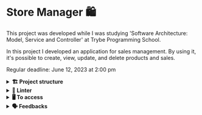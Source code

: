 # Store Manager 🛍️

This project was developed while I was studying 'Software Architecture: Model, Service and Controller' at Trybe Programming School.

In this project I developed an application for sales management. By using it, it's possible to create, view, update, and delete products and sales.

Regular deadline: June 12, 2023 at 2:00 pm


<details>
  <summary><strong>🏗 Project structure</strong></summary><br />

The files created by me are in `project-store-manager/backend/src/`:

- In the folder  📁`controllers` there are the files responsible for receiving all user requests and controlling what will be shown to the user.
- In the folder  📁`services` there are the files responsible for doing the business rules.
- In the folder  📁`model` there are the files responsible for connect to the database.
- In the folder  📁`routers` there are the files responsible for defining routes.
- In the folder  📁`middlewares` there are the files responsible for the validations.
- In the folder  📁`utils` there are the files with auxiliary functions.

The created endpoints are:
- GET /products
- GET /products/:id
- GET /sales
- GET /sales/:id
- POST /products
- POST /sales
- PUT /products/:id
- DELETE /products/:id
- DELETE /sales/:id
- GET /products/search
- PUT /:saleId/products/:productId/quantity

</details>

<details>
  <summary><strong>🔎 Linter</strong></summary><br />

To ensure code quality, the `ESLint` and `Stylelint` linters were used in this project.

ESLint is a tool for identifying and reporting patterns found in ECMAScript/JavaScript code. In many ways it is similar to JSLint and JSHint with a few exceptions:

* ESLint uses Espree for JavaScript parsing.
* ESLint uses an AST to evaluate patterns in code.
* ESLint is completely 'pluggable', each of the rules is a plugin and you can add […]

To run them locally, run the commands below:
`npm run lint`
`npm run lint:styles`

</details>

<details>
  <summary><strong>🖥️ To access</strong></summary><br />

1 - Clone the repository:
`git clone git@github.com:VicSales28/project-store-manager.git`

2 - Enter the repository folder you just cloned.

You must be using node version 16 (or higher).

To check your version, use the command:
`nvm --version`

<details>
  <summary><strong>Initialization</strong></summary><br />
  
Quickstart with Docker Compose 🐳

```bash
# Instale as dependências
npm install

# Inicie os containers do compose `backend` e `db`
# A aplicação estará disponível em `http://localhost:3001` em modo de desenvolvimento
docker-compose up -d
```

or

Quickstart without Docker Compose

```bash
# Instale as dependências
npm install

# Inicie apenas o serviço `db` no compose
docker-compose up -d db

# Inicie a aplicação em modo de desenvolvimento
npm run dev:local
```
</details>

</details>

<details>
  <summary><strong>🗣 Feedbacks</strong></summary><br />
  
_Give me feedbacks, I'm open to new ideas_ 😉

</details>

